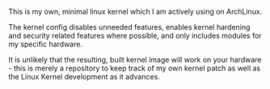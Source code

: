 This is my own, minimal linux kernel which I am actively using on ArchLinux.

The kernel config disables unneeded features, enables kernel hardening and security related features where possible, and only includes modules for my specific hardware.

It is unlikely that the resulting, built kernel image will work on your hardware - this is merely a repository to keep track of my own kernel patch as well as the Linux Kernel development as it advances.
